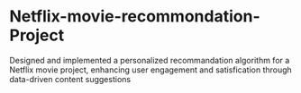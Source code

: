 # Netflix-movie-recommondation-Project
Designed and implemented a personalized recommandation algorithm for a Netflix movie project, enhancing user engagement and satisfication through data-driven content suggestions
